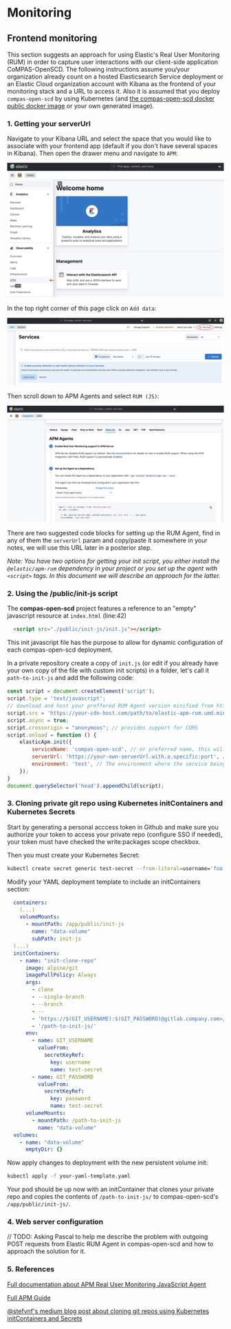 # Monitoring

## Frontend monitoring 
This section suggests an approach for using Elastic's Real User Monitoring (RUM) in order to capture user interactions with our client-side application CoMPAS-OpenSCD. The following instructions assume you/your organization already count on a hosted Elasticsearch Service deployment or an Elastic Cloud organization account with Kibana as the frontend of your monitoring stack and a URL to access it. Also it is assumed that you deploy `compas-open-scd` by using Kubernetes (and [the compas-open-scd docker public docker image](https://hub.docker.com/r/lfenergy/compas-open-scd) or your own generated image). 

### 1. Getting your serverUrl
Navigate to your Kibana URL and select the space that you would like to associate with your frontend app (default if you don't have several spaces in Kibana). Then open the drawer menu and navigate to `APM`:

![Navigation instructions to APM in Kibana](/docs/public/kibana-screenshot-1.png)

In the top right corner of this page click on `Add data`:

![Navigation instructions to the Add data button in APM](/docs/public/kibana-screenshot-2.png)

Then scroll down to APM Agents and select `RUM (JS)`:

![Navigation instructions to the RUM Agent](/docs/public/kibana-screenshot-3.png)

There are two suggested code blocks for setting up the RUM Agent, find in any of them the `serverUrl` param and copy/paste it somewhere in your notes, we will use this URL later in a posterior step.

*Note: You have two options for getting your init script, you either install the `@elastic/apm-rum` dependency in your project or you set up the agent with `<script>` tags. In this document we will describe an approach for the latter.*

### 2. Using the /public/init-js script

The __compas-open-scd__ project features a reference to an "empty" javascript resource at `index.html` (line:42)
```html
  <script src="./public/init-js/init.js"></script>
```

This init javascript file has the purpose to allow for dynamic configuration of each compas-open-scd deployment. 

In a private repository create a copy of `init.js` (or edit if you already have your own copy of the file with custom init scripts) in a folder, let's call it `path-to-init-js` and add the following code:

```js
const script = document.createElement('script');
script.type = 'text/javascript';
// download and host your preffered RUM Agent version minified from https://github.com/elastic/apm-agent-rum-js/releases
script.src = 'https://your-cdn-host.com/path/to/elastic-apm-rum.umd.min.js'; 
script.async = true;
script.crossorigin = "anonymous"; // provides support for CORS
script.onload = function () {
    elasticApm.init({
        serviceName: 'compas-open-scd', // or preferred name, this will be used to filter out results in Kibana
        serverUrl: 'https://your-own-serverUrl.with.a.specific:port', // replace with serverUrl found in Step 1
        environment: 'test', // The environment where the service being monitored is deployed, e.g. 'production', 'development', 'test', etc. Default: ''
    });
}
document.querySelector('head').appendChild(script);
```

### 3. Cloning private git repo using Kubernetes initContainers and Kubernetes Secrets
Start by generating a personal acccess token in Github and make sure you authorize your token to access your private repo (configure SSO if needed), your token must have checked the write:packages scope checkbox.

Then you must create your Kubernetes Secret:
```sh
kubectl create secret generic test-secret --from-literal=username='foo' --from-literal=password='ghp_12345yourgithubtoken'
```

Modify your YAML deployment template to include an initContainers section:
```yaml
  containers:
    (...)
    volumeMounts:
      - mountPath: /app/public/init-js
        name: "data-volume"
        subPath: init-js
  (...)
  initContainers:
    - name: "init-clone-repo"
      image: alpine/git
      imagePullPolicy: Always
      args:
        - clone
        - --single-branch
        - --branch
        - --
        - 'https://$(GIT_USERNAME):$(GIT_PASSWORD)@gitlab.company.com>/path/to/repo.git'
        - '/path-to-init-js/'
      env:
        - name: GIT_USERNAME
          valueFrom:
            secretKeyRef:
              key: username
              name: test-secret
        - name: GIT_PASSWORD
          valueFrom:
            secretKeyRef:
              key: password
              name: test-secret
      volumeMounts:
        - mountPath: /path-to-init-js
          name: "data-volume"
  volumes:
    - name: "data-volume"
      emptyDir: {}
```

Now apply changes to deployment with the new persistent volume init:

```sh
kubectl apply -f your-yaml-template.yaml
```

Your pod should be up now with an initContainer that clones your private repo and copies the contents of `/path-to-init-js/` to compas-open-scd's `/app/public/init-js/`.

### 4. Web server configuration
// TODO: Asking Pascal to help me describe the problem with outgoing POST requests from Elastic RUM Agent in compas-open-scd and how to approach the solution for it. 

### 5. References

[Full documentation about APM Real User Monitoring JavaScript Agent](https://www.elastic.co/guide/en/apm/agent/rum-js/5.x/intro.html)

[Full APM Guide](https://www.elastic.co/guide/en/apm/guide/8.6/apm-quick-start.html)

[@stefvnf's medium blog post about cloning git repos using Kubernetes initContainers and Secrets](https://stefvnf.medium.com/cloning-git-repos-using-kubernetes-initcontainers-and-secrets-8609e3b2d238)